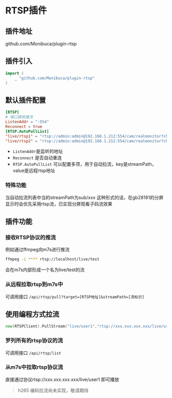 # RTSP插件

## 插件地址

github.com/Monibuca/plugin-rtsp

## 插件引入
```go
import (
    _ "github.com/Monibuca/plugin-rtsp"
)
```

## 默认插件配置

```toml
[RTSP]
# 端口接收推流
ListenAddr = ":554"
Reconnect = true
[RTSP.AutoPullList]
"live/rtsp1" = "rtsp://admin:admin@192.168.1.212:554/cam/realmonitor?channel=1&subtype=1"
"live/rtsp2" = "rtsp://admin:admin@192.168.1.212:554/cam/realmonitor?channel=2&subtype=1"
```

- `ListenAddr`是监听的地址
- `Reconnect` 是否自动重连
- `RTSP.AutoPullList` 可以配置多项，用于自动拉流，key是streamPath，value是远程rtsp地址

### 特殊功能

当自动拉流列表中当的streamPath为sub/xxx 这种形式的话，在gb28181的分屏显示时会优先采用rtsp流，已实现分屏观看子码流效果
## 插件功能

### 接收RTSP协议的推流

例如通过ffmpeg向m7s进行推流

```bash
ffmpeg -i **** rtsp://localhost/live/test
```

会在m7s内部形成一个名为live/test的流

### 从远程拉取rtsp到m7s中

可调用接口
`/api/rtsp/pull?target=[RTSP地址]&streamPath=[流标识]`

## 使用编程方式拉流
```go
new(RTSPClient).PullStream("live/user1","rtsp://xxx.xxx.xxx.xxx/live/user1") 
```

### 罗列所有的rtsp协议的流

可调用接口
`/api/rtsp/list`

### 从m7s中拉取rtsp协议流

直接通过协议rtsp://xxx.xxx.xxx.xxx/live/user1 即可播放
> h265 编码拉流尚未实现，敬请期待
